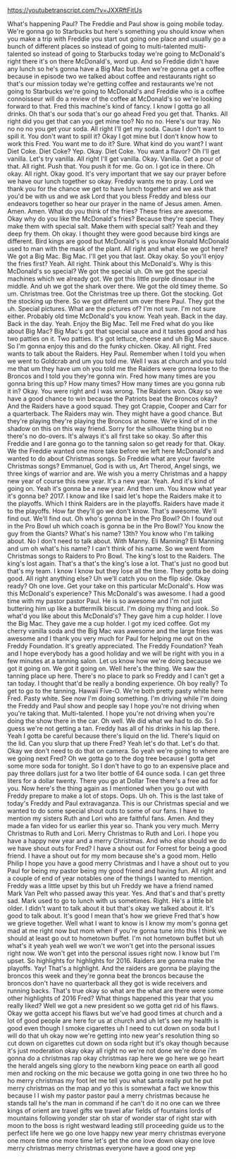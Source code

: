 https://youtubetranscript.com/?v=JXXRftFitUs

 What's happening Paul? The Freddie and Paul show is going mobile today. We're gonna go to Starbucks but here's something you should know when you make a trip with Freddie you start out going one place and usually go a bunch of different places so instead of going to multi-talented multi-talented so instead of going to Starbucks today we're going to McDonald's right there it's on there McDonald's, word up. And so Freddie didn't have any lunch so he's gonna have a Big Mac but then we're gonna get a coffee because in episode two we talked about coffee and restaurants right so that's our mission today we're getting coffee and restaurants we're not going to Starbucks we're going to McDonald's and Freddie who is a coffee connoisseur will do a review of the coffee at McDonald's so we're looking forward to that. Fred this machine's kind of fancy. I know I gotta go all drinks. Oh that's our soda that's our go ahead Fred you get that. Thanks. All right did you get that can you get mine too? No no no. Here's our tray. No no no no you get your soda. All right I'll get my soda. Cause I don't want to spill it. You don't want to spill it? Okay I got mine but I don't know how to work this Fred. You want me to do it? Sure. What kind do you want? I want Diet Coke. Diet Coke? Yep. Okay. Diet Coke. You want a flavor? Oh I'll get vanilla. Let's try vanilla. All right I'll get vanilla. Okay. Vanilla. Get a pour of that. All right. Push that. You push it for me. Go on. I got ice in there. Oh okay. All right. Okay good. It's very important that we say our prayer before we have our lunch together so okay. Freddy wants me to pray. Lord we thank you for the chance we get to have lunch together and we ask that you'd be with us and we ask Lord that you bless Freddy and bless our endeavors together so hear our prayer in the name of Jesus amen. Amen. Amen. Amen. What do you think of the fries? These fries are awesome. Okay why do you like the McDonald's fries? Because they're special. They make them with special salt. Make them with special salt? Yeah and they deep fry them. Oh okay. I thought they were good because bird kings are different. Bird kings are good but McDonald's is you know Ronald McDonald used to man with the mask of the plant. All right and what else we got here? We got a Big Mac. Big Mac. I'll get you that last. Okay okay. So you'll enjoy the fries first? Yeah. All right. Think about this McDonald's. Why is this McDonald's so special? We got the special uh. Oh we got the special machines which we already got. We got this little purple dinosaur in the middle. And uh we got the shark over there. We got the old timey theme. So um. Christmas tree. Got the Christmas tree up there. Got the stocking. Got the stocking up there. So we got different um over there Paul. They got the uh. Special pictures. What are the pictures of? I'm not sure. I'm not sure either. Probably old time McDonald's you know. Yeah yeah. Back in the day. Back in the day. Yeah. Enjoy the Big Mac. Tell me Fred what do you like about Big Mac? Big Mac's got that special sauce and it tastes good and has two patties on it. Two patties. It's got lettuce, cheese and uh Big Mac sauce. So I'm gonna enjoy this and do the funky chicken. Okay. All right. Fred wants to talk about the Raiders. Hey Paul. Remember when I told you when we went to Goldcrab and um you told me. Well I was at church and you told me that um they have um oh you told me the Raiders were gonna lose to the Broncos and I told you they're gonna win. Fred how many times are you gonna bring this up? How many times? How many times are you gonna rub it in? Okay. You were right and I was wrong. The Raiders won. Okay so we have a good chance to win because the Patriots beat the Broncos okay? And the Raiders have a good squad. They got Crappie, Cooper and Carr for a quarterback. The Raiders may win. They might have a good chance. But they're playing they're playing the Broncos at home. We're kind of in the shadow on this on this way friend. Sorry for the silhouette thing but no there's no do-overs. It's always it's all first take so okay. So after this Freddie and I are gonna go to the tanning salon so get ready for that. Okay. We the Freddie wanted one more take before we left here McDonald's and wanted to do about Christmas songs. So Freddie what are your favorite Christmas songs? Emmanuel, God is with us, Art Therod, Angel sings, we three kings of warrior and are. We wish you a merry Christmas and a happy new year of course this new year. It's a new year. Yeah. And it's kind of going on. Yeah it's gonna be a new year. And then um. You know what year it's gonna be? 2017. I know and like I said let's hope the Raiders make it to the playoffs. Which I think Raiders are in the playoffs. Raiders have made it to the playoffs. How far they'll go we don't know. That's awesome. We'll find out. We'll find out. Oh who's gonna be in the Pro Bowl? Oh I found out in the Pro Bowl uh which coach is gonna be in the Pro Bowl? You know the guy from the Giants? What's his name? 13th? You know who I'm talking about. No I don't need to talk about. With Manny. Eli Manning? Eli Manning and um oh what's his name? I can't think of his name. So we went from Christmas songs to Raiders to Pro Bowl. The king's lost to the Raiders. The king's lost again. That's a that's the king's lose a lot. That's just no good but that's my team. I know I know but they lose all the time. They gotta be doing good. All right anything else? Uh we'll catch you on the flip side. Okay ready? Oh one love. Get your take on this particular McDonald's. How was this McDonald's experience? This McDonald's was awesome. I had a good time with my pastor pastor Paul. He is so awesome and I'm not just buttering him up like a buttermilk biscuit. I'm doing my thing and look. So what'd you like about this McDonald's? They gave him a cup holder. I love the Big Mac. They gave me a cup holder. I got my iced coffee. Got my cherry vanilla soda and the Big Mac was awesome and the large fries was awesome and I thank you very much for Paul for helping me out on the Freddy Foundation. It's greatly appreciated. The Freddy Foundation? Yeah and I hope everybody has a good holiday and we will be right with you in a few minutes at a tanning salon. Let us know how we're doing because we got it going on. We got it going on. Well here's the thing. We saw the tanning place up here. There's no place to park so Freddy and I can't get a tan today. I thought that'd be really a bonding experience. Oh boy really? To get to go to the tanning. Hawaii Five-O. We're both pretty pasty white here Fred. Pasty white. See now I'm doing something. I'm driving while I'm doing the Freddy and Paul show and people say I hope you're not driving when you're taking that. Multi-talented. I hope you're not driving when you're doing the show there in the car. Oh well. We did what we had to do. So I guess we're not getting a tan. Freddy has all of his drinks in his lap there. Yeah I gotta be careful because there's liquid on the lid. There's liquid on the lid. Can you slurp that up there Fred? Yeah let's do that. Let's do that. Okay we don't need to do that on camera. So yeah we're going to where are we going next Fred? Oh we gotta go to the dog tree because I gotta get some more soda for tonight. So I don't have to go to an expensive place and pay three dollars just for a two liter bottle of 64 ounce soda. I can get three liters for a dollar twenty. There you go at Dollar Tree there's a free ad for you. Now here's the thing again as I mentioned when you go out with Freddy prepare to make a lot of stops. Oops. Uh oh. This is the last take of today's Freddy and Paul extravaganza. This is our Christmas special and we wanted to do some special shout outs to some of our fans. I have to mention my sisters Ruth and Lori who are faithful fans. Amen. And they made a fan video for us earlier this year so. Thank you very much. Merry Christmas to Ruth and Lori. Merry Christmas to Ruth and Lori. I hope you have a happy new year and a merry Christmas. And who else should we do we have shout outs for Fred? I have a shout out for Forrest for being a good friend. I have a shout out for my mom because she's a good mom. Hello Philip I hope you have a good merry Christmas and I have a shout out to you Paul for being my pastor being my good friend and having fun. All right and a couple of end of year notables one of the things I wanted to mention. Freddy was a little upset by this but uh Freddy we have a friend named Mark Van Pelt who passed away this year. Yes. And that's and that's pretty sad. Mark used to go to lunch with us sometimes. Right. He's a little bit older. I didn't want to talk about it but that's okay we talked about it. It's good to talk about. It's good I mean that's how we grieve Fred that's how we grieve together. Well what I want to know is I know my mom's gonna get mad at me right now but mom when if you're gonna tune into this I think we should at least go out to hometown buffet. I'm not hometown buffet but uh what's it yeah yeah well we won't we won't get into the personal issues right now. We won't get into the personal issues right now. I know but I'm upset. So highlights for highlights for 2016. Raiders are gonna make the playoffs. Yay! That's a highlight. And the raiders are gonna be playing the broncos this week and they're gonna beat the broncos because the broncos don't have no quarterback all they got is wide receivers and running backs. That's true okay so what are the what are there were some other highlights of 2016 Fred? What things happened this year that you really liked? Well we got a new president so we gotta get rid of his flaws. Okay we gotta accept his flaws but we've had good times at church and a lot of good people are here for us at church and uh let's see my health is good even though I smoke cigarettes uh I need to cut down on soda but I will do that uh okay now we're getting into new year's resolution thing so cut down on cigarettes cut down on soda right but it's okay though because it's just moderation okay okay all right no we're not done we're done i'm gonna do a christmas rap okay christmas rap here we go here we go heart the herald angels sing glory to the newborn king peace on earth all good men and rocking on the mic because we gotta going in one two three ho ho ho merry christmas my foot let me tell you what santa really put he put merry christmas on the map and yo this is somewhat a fact we know this because I I wish my pastor pastor paul a merry christmas because he stands tall he's the man in command if he can't do it no one can we three kings of orient are travel gifts we travel afar fields of fountains lords of mountains following yonder star oh star of wonder star of right star with moon to the boss is right westward leading still proceeding guide us to the perfect life here we go one love happy new year merry christmas everyone one more time one more time let's get the one love down okay one love merry christmas merry christmas everyone have a good one yep